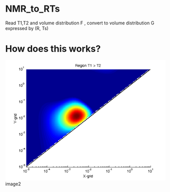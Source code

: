 # NMR_to_RTs
Read T1,T2 and volume distribution F , convert to volume distribution G expressed by (R, Ts) 


# How does this works?
![](figs/T1T2.png) image2

